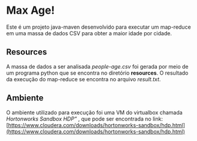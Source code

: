 # Max Age!

Este é um projeto java-maven desenvolvido para executar um map-reduce em uma massa de dados CSV para obter a maior idade por cidade.

## Resources

A massa de dados a ser analisada *people-age.csv* foi gerada por meio de um programa python que se encontra no diretório **resources**.
O resultado da execução do map-reduce se encontra no arquivo *result.txt*.

## Ambiente

O ambiente utilizado para execução foi uma VM do virtualbox chamada *​Hortonworks Sandbox HDP​”* , que pode ser encontrada no link: [https://www.cloudera.com/downloads/hortonworks-sandbox/hdp.html](https://www.cloudera.com/downloads/hortonworks-sandbox/hdp.html)

